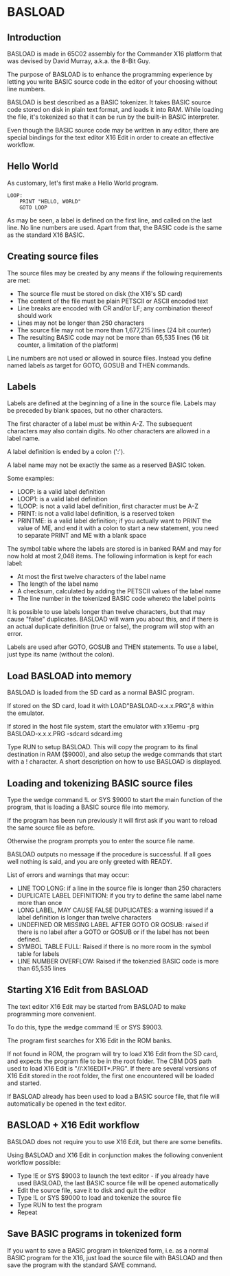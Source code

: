 # BASLOAD

## Introduction

BASLOAD is made in 65C02 assembly for the Commander X16 platform that was devised by David Murray, a.k.a. the 8-Bit Guy.

The purpose of BASLOAD is to enhance the programming experience by letting you write BASIC source code in the editor of your choosing without line numbers.

BASLOAD is best described as a BASIC tokenizer. It takes BASIC source code stored on disk in plain text format, and loads it into RAM. While loading
the file, it's tokenized so that it can be run by the built-in BASIC interpreter.

Even though the BASIC source code may be written in any editor, there are special bindings for the text editor X16 Edit in order to create an effective workflow.


## Hello World

As customary, let's first make a Hello World program.

```
LOOP:
    PRINT "HELLO, WORLD"
    GOTO LOOP
```

As may be seen, a label is defined on the first line, and called on the last line. No line numbers are used. Apart from that,
the BASIC code is the same as the standard X16 BASIC.


## Creating source files

The source files may be created by any means if the following requirements are met:

* The source file must be stored on disk (the X16's SD card)
* The content of the file must be plain PETSCII or ASCII encoded text
* Line breaks are encoded with CR and/or LF; any combination thereof should work
* Lines may not be longer than 250 characters
* The source file may not be more than 1,677,215 lines (24 bit counter)
* The resulting BASIC code may not be more than 65,535 lines (16 bit counter, a limitation of the platform)

Line numbers are not used or allowed in source files. Instead you define named labels as target for GOTO,  GOSUB and THEN commands.


## Labels

Labels are defined at the beginning of a line in the source file. Labels may be preceded by blank spaces, but no other characters.

The first character of a label must be within A-Z. The subsequent characters may also contain digits. No other characters are allowed in a label name.

A label definition is ended by a colon (':').

A label name may not be exactly the same as a reserved BASIC token.

Some examples:

* LOOP: is a valid label definition
* LOOP1: is a valid label definition
* 1LOOP: is not a valid label definition, first character must be A-Z
* PRINT: is not a valid label definition, is a reserved token
* PRINTME: is a valid label definition; if you actually want to PRINT the value of ME, and end it with a colon to start a new statement, you need to separate PRINT and ME with a blank space

The symbol table where the labels are stored is in banked RAM and may for now hold at most 2,048 items. The following information is kept for each label:

* At most the first twelve characters of the label name
* The length of the label name
* A checksum, calculated by adding the PETSCII values of the label name
* The line number in the tokenized BASIC code whereto the label points

It is possible to use labels longer than twelve characters, but that may cause "false" duplicates. BASLOAD will warn you about this, and if there is an actual duplicate definition (true or false), the program will stop with an error.

Labels are used after GOTO, GOSUB and THEN statements. To use a label, just type its name (without the colon).


## Load BASLOAD into memory

BASLOAD is loaded from the SD card as a normal BASIC program.

If stored on the SD card, load it with LOAD"BASLOAD-x.x.x.PRG",8 within the emulator.

If stored in the host file system, start the emulator with x16emu -prg BASLOAD-x.x.x.PRG -sdcard sdcard.img

Type RUN to setup BASLOAD. This will copy the program to its final destination in RAM ($9000), and also
setup the wedge commands that start with a ! character. A short description on how to use BASLOAD is displayed.


## Loading and tokenizing BASIC source files

Type the wedge command !L or SYS $9000 to start the main function of the program, that is loading a BASIC source file
into memory.

If the program has been run previously it will first ask if you want to reload the same source file as before.

Otherwise the program prompts you to enter the source file name.

BASLOAD outputs no message if the procedure is successful. If all goes well nothing is said, and you are only greeted with READY.

List of errors and warnings that may occur:

* LINE TOO LONG: if a line in the source file is longer than 250 characters
* DUPLICATE LABEL DEFINITION: if you try to define the same label name more than once
* LONG LABEL, MAY CAUSE FALSE DUPLICATES: a warning issued if a label definition is longer than twelve characters
* UNDEFINED OR MISSING LABEL AFTER GOTO OR GOSUB: raised if there is no label after a GOTO or GOSUB or if the label has not been defined.
* SYMBOL TABLE FULL: Raised if there is no more room in the symbol table for labels
* LINE NUMBER OVERFLOW: Raised if the tokenzied BASIC code is more than 65,535 lines


## Starting X16 Edit from BASLOAD

The text editor X16 Edit may be started from BASLOAD to make programming more convenient.

To do this, type the wedge command !E or SYS $9003. 

The program first searches for X16 Edit in the ROM banks.

If not found in ROM, the program will try to load X16 Edit from the SD card, and expects the program file to
be in the root folder. The CBM DOS path used to load X16 Edit is "//:X16EDIT*.PRG". If there are several versions
of X16 Edit stored in the root folder, the first one encountered will be loaded and started.

If BASLOAD already has been used to load a BASIC source file, that file will automatically be opened
in the text editor.


## BASLOAD + X16 Edit workflow

BASLOAD does not require you to use X16 Edit, but there are some benefits.

Using BASLOAD and X16 Edit in conjunction makes the following convenient workflow possible:

* Type !E or SYS $9003 to launch the text editor - if you already have used BASLOAD, the last BASIC source file will be opened automatically
* Edit the source file, save it to disk and quit the editor
* Type !L or SYS $9000 to load and tokenize the source file
* Type RUN to test the program
* Repeat


## Save BASIC programs in tokenized form

If you want to save a BASIC program in tokenized form, i.e. as a normal
BASIC program for the X16, just load the source file with BASLOAD and then
save the program with the standard SAVE command.